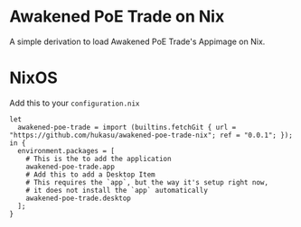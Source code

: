 # Awakened PoE Trade on Nix
A simple derivation to load Awakened PoE Trade's Appimage on Nix.

# NixOS
Add this to your `configuration.nix`
```
let
  awakened-poe-trade = import (builtins.fetchGit { url = "https://github.com/hukasu/awakened-poe-trade-nix"; ref = "0.0.1"; });
in {
  environment.packages = [
    # This is the to add the application
    awakened-poe-trade.app
    # Add this to add a Desktop Item
    # This requires the `app`, but the way it's setup right now,
    # it does not install the `app` automatically 
    awakened-poe-trade.desktop
  ];
}
```
